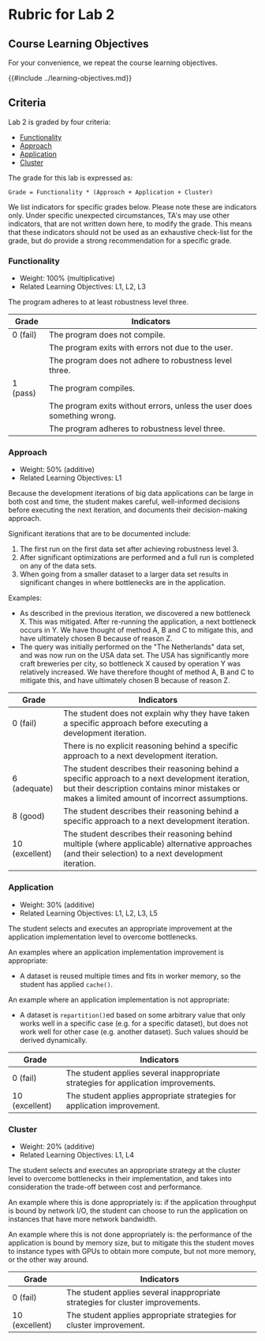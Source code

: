 # Rubric for Lab 2

## Course Learning Objectives
For your convenience, we repeat the course learning objectives.

{{#include ../learning-objectives.md}}

## Criteria

Lab 2 is graded by four criteria:
* [Functionality](#functionality)
* [Approach](#approach)
* [Application](#application)
* [Cluster](#cluster)

The grade for this lab is expressed as:

```
Grade = Functionality * (Approach + Application + Cluster)
```

We list indicators for specific grades below. Please note these are indicators
only. Under specific unexpected circumstances, TA's may use other indicators,
that are not written down here, to modify the grade. This means that these
indicators should not be used as an exhaustive check-list for the grade, but do
provide a strong recommendation for a specific grade.

### Functionality 
* Weight: 100% (multiplicative)
* Related Learning Objectives: L1, L2, L3

The program adheres to at least robustness level three.

| Grade          | Indicators                                                  |
|----------------|-------------------------------------------------------------|
| 0 (fail)       | The program does not compile.                               |
|                | The program exits with errors not due to the user.          |
|                | The program does not adhere to robustness level three.      |
| 1 (pass)       | The program compiles.                                       |
|                | The program exits without errors, unless the user does something wrong. |
|                | The program adheres to robustness level three.              |

### Approach
* Weight: 50% (additive)
* Related Learning Objectives: L1

Because the development iterations of big data applications can be large in both
cost and time, the student makes careful, well-informed decisions before
executing the next iteration, and documents their decision-making approach.

Significant iterations that are to be documented include:
1. The first run on the first data set after achieving robustness level 3.
2. After significant optimizations are performed and a full run is completed on 
   any of the data sets.
3. When going from a smaller dataset to a larger data set results in
   significant changes in where bottlenecks are in the application.

Examples:
* As described in the previous iteration, we discovered a new bottleneck X. This
  was mitigated. After re-running the application, a next bottleneck occurs in 
  Y. We have thought of method A, B and C to mitigate this, and have ultimately 
  chosen B because of reason Z.
* The query was initially performed on the "The Netherlands" data set, and was 
  now run on the USA data set. The USA has significantly more craft breweries 
  per city, so bottleneck X caused by operation Y was relatively increased. We 
  have therefore thought of method A, B and C to mitigate this, and have 
  ultimately chosen B because of reason Z.

| Grade          | Indicators                                                  |
|----------------|-------------------------------------------------------------|
| 0 (fail)       | The student does not explain why they have taken a specific approach before executing a development iteration. |
|                | There is no explicit reasoning behind a specific approach to a next development iteration. |
| 6 (adequate)   | The student describes their reasoning behind a specific approach to a next development iteration, but their description contains minor mistakes or makes a limited amount of incorrect assumptions. |
| 8 (good)       | The student describes their reasoning behind a specific approach to a next development iteration. |
| 10 (excellent) | The student describes their reasoning behind multiple (where applicable) alternative approaches (and their selection) to a next development iteration. |

### Application
* Weight: 30% (additive)
* Related Learning Objectives: L1, L2, L3, L5

The student selects and executes an appropriate improvement at the application
implementation level to overcome bottlenecks.

An examples where an application implementation improvement is appropriate:
* A dataset is reused multiple times and fits in worker memory, so the student 
  has applied `cache()`.

An example where an application implementation is not appropriate:
* A dataset is `repartition()`ed based on some arbitrary value that only works
  well in a specific case (e.g. for a specific dataset), but does not work well
  for other case (e.g. another dataset). Such values should be derived
  dynamically.

| Grade          | Indicators                                                  |
|----------------|-------------------------------------------------------------|
| 0 (fail)       | The student applies several inappropriate strategies for application improvements. |
| 10 (excellent) | The student applies appropriate strategies for application improvement. |

### Cluster
* Weight: 20% (additive)
* Related Learning Objectives: L1, L4

The student selects and executes an appropriate strategy at the cluster level to
overcome bottlenecks in their implementation, and takes into consideration the
trade-off between cost and performance.

An example where this is done appropriately is: if the application throughput is
bound by network I/O, the student can choose to run the application on instances
that have more network bandwidth.

An example where this is not done appropriately is: the performance of the
application is bound by memory size, but to mitigate this the student moves to
instance types with GPUs to obtain more compute, but not more memory, or the
other way around.

| Grade          | Indicators                                                  |
|----------------|-------------------------------------------------------------|
| 0 (fail)       | The student applies several inappropriate strategies for cluster improvements. |
| 10 (excellent) | The student applies appropriate strategies for cluster improvement. |
